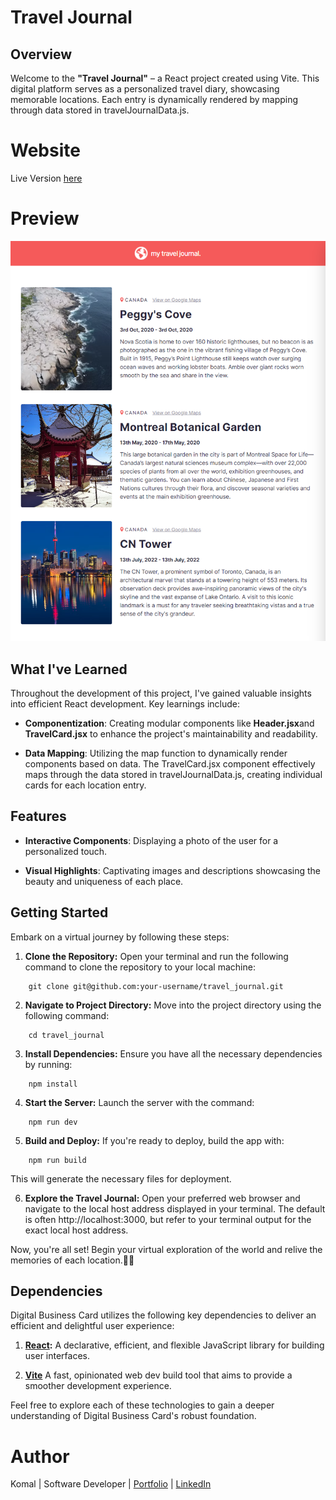# Travel Journal

## Overview

Welcome to the **"Travel Journal"** – a React project created using Vite. This digital platform serves as a personalized travel diary, showcasing memorable locations. Each entry is dynamically rendered by mapping through data stored in travelJournalData.js.

# Website

Live Version [here](https://reacttraveljournal03.netlify.app/)

# Preview

<img src = "public\images\travelJournal.png">

## What I've Learned

Throughout the development of this project, I've gained valuable insights into efficient React development. Key learnings include:

- **Componentization**: Creating modular components like **Header.jsx**and **TravelCard.jsx** to enhance the project's maintainability and readability.

- **Data Mapping**: Utilizing the map function to dynamically render components based on data. The TravelCard.jsx component effectively maps through the data stored in travelJournalData.js, creating individual cards for each location entry.

## Features

- **Interactive Components**: Displaying a photo of the user for a personalized touch.

- **Visual Highlights**:
  Captivating images and descriptions showcasing the beauty and uniqueness of each place.

## Getting Started

Embark on a virtual journey by following these steps:

1. **Clone the Repository:**
   Open your terminal and run the following command to clone the repository to your local machine:

```
    git clone git@github.com:your-username/travel_journal.git
```

2. **Navigate to Project Directory:**
   Move into the project directory using the following command:

```
    cd travel_journal
```

3. **Install Dependencies:**
   Ensure you have all the necessary dependencies by running:

```
    npm install
```

4. **Start the Server:**
   Launch the server with the command:

```
    npm run dev
```

5. **Build and Deploy:**
   If you're ready to deploy, build the app with:

```
    npm run build
```

This will generate the necessary files for deployment.

6. **Explore the Travel Journal:**
   Open your preferred web browser and navigate to the local host address displayed in your terminal. The default is often http://localhost:3000, but refer to your terminal output for the exact local host address.

Now, you're all set! Begin your virtual exploration of the world and relive the memories of each location.🍳🎉

## Dependencies

Digital Business Card utilizes the following key dependencies to deliver an efficient and delightful user experience:

1. **[React](https://react.dev/):**
   A declarative, efficient, and flexible JavaScript library for building user interfaces.

2. **[Vite](https://vitejs.dev/)**
   A fast, opinionated web dev build tool that aims to provide a smoother development experience.

Feel free to explore each of these technologies to gain a deeper understanding of Digital Business Card's robust foundation.

# Author

Komal | Software Developer | [Portfolio](https://kaurkomal.com/) | [LinkedIn](https://www.linkedin.com/in/hssa03/)
